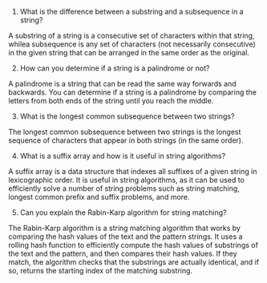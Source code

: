 

1. What is the difference between a substring and a subsequence in a string?

A substring of a string is a consecutive set of characters within that string, whilea subsequence is any set of characters (not necessarily consecutive) in the given string that can be arranged in the same order as the original.

2. How can you determine if a string is a palindrome or not?

A palindrome is a string that can be read the same way forwards and backwards. You can determine if a string is a palindrome by comparing the letters from both ends of the string until you reach the middle.

3. What is the longest common subsequence between two strings?

The longest common subsequence between two strings is the longest sequence of characters that appear in both strings (in the same order).

4. What is a suffix array and how is it useful in string algorithms?

A suffix array is a data structure that indexes all suffixes of a given string in lexicographic order. It is useful in string algorithms, as it can be used to efficiently solve a number of string problems such as string matching, longest common prefix and suffix problems, and more.

5. Can you explain the Rabin-Karp algorithm for string matching?

The Rabin-Karp algorithm is a string matching algorithm that works by comparing the hash values of the text and the pattern strings. It uses a rolling hash function to efficiently compute the hash values of substrings of the text and the pattern, and then compares their hash values. If they match, the algorithm checks that the substrings are actually identical, and if so, returns the starting index of the matching substring.